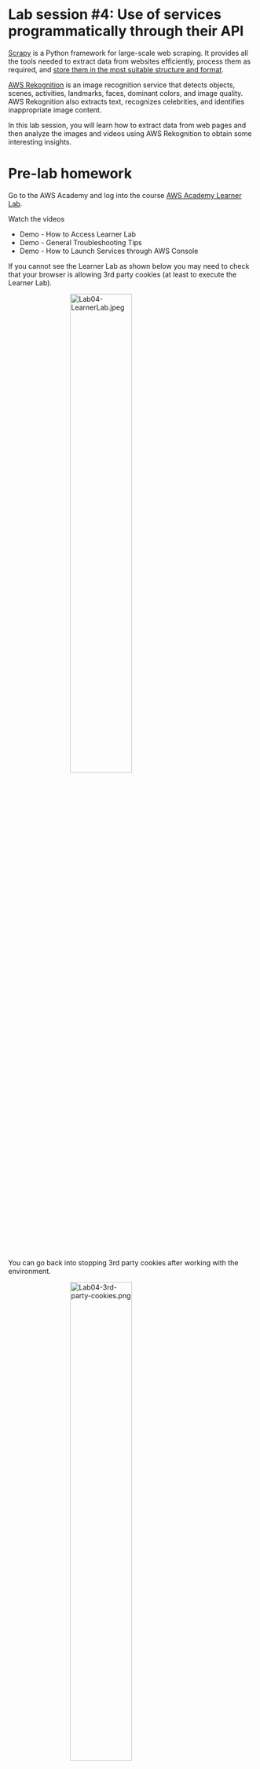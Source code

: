 # Lab session #4: Use of services programmatically through their API

[Scrapy](https://scrapy.org/) is a Python framework for large-scale web scraping. It provides all the tools needed to extract data from websites efficiently, process them as required, and [store them in the most suitable structure and format](https://doc.scrapy.org/en/latest/topics/feed-exports.html).

[AWS Rekognition](https://aws.amazon.com/rekognition/)  is an image recognition service that detects objects, scenes, activities, landmarks, faces, dominant colors, and image quality. AWS Rekognition also extracts text, recognizes celebrities, and identifies inappropriate image content.

In this lab session, you will learn how to extract data from web pages and then analyze the images and videos using AWS Rekognition to obtain some interesting insights.

#  Pre-lab homework

<a name="aws"/>

Go to the AWS Academy and log into the course [AWS Academy Learner Lab](https://awsacademy.instructure.com/courses/109367). 

Watch the videos
- Demo - How to Access Learner Lab
- Demo - General Troubleshooting Tips
- Demo - How to Launch Services through AWS Console

If you cannot see the Learner Lab as shown below you may need to check that your browser is allowing 3rd party cookies (at least to execute the Learner Lab).

  <img src="images/Lab04-LearnerLab.jpeg" alt="Lab04-LearnerLab.jpeg"  style="width: 50%; padding-left: 25%;">


 You can go back into stopping 3rd party cookies after working with the environment.

  <img src="images/Lab04-3rd-party-cookies.png" alt="Lab04-3rd-party-cookies.png"  style="width: 50%; padding-left: 25%;">

#  Tasks for Lab session #4

* [Task 4.1: Extract images from a website](#Tasks41)
* [Task 4.2: Obtain insights about an image using AWS Rekognition](#Tasks42) 
* [Task 4.3: Get insights into a website images using AWS Rekognition](#Tasks43) 

<a name="Tasks41"/>

## Task 4.1: Extract images from a website

Learn more about Scrapy by reading a detailed [Scrapy Tutorial](https://doc.scrapy.org/en/latest/intro/tutorial.html) and [Scrapy documentation](https://doc.scrapy.org/en/latest/).

### Scrapy installation

Scrapy can be installed using pip.

```bash
_$ pip install scrapy
```

### Scrapy shell

Once the Scrapy package is installed, you can use the Scrapy shell to do some testing before programming your web data extraction. In the following example, we download the home page of ["Universitat Politècnica de Catalunya"](https://www.upc.edu/). Please, inspect the structure of the HTML, and extract the images included in each page. As you can see we can use a CSS syntax to select the HTML elements of the page.

```python
fetch("https://www.upc.edu/")
print(response.text)
response.css("img").extract_first()
response.css("a").extract_first()
```

To find the "search path" you may want to use Google Chrome, find the URL, inspect the code, and use the search bar at the bottom of the code to match the path.

### Scrapy custom spyders

Once you have explored the page you can write a custom spyder to programmatically extract data from HTML pages.

```bash
_$ scrapy startproject imageScraper
```

The above command will create the following file structure in the current directory:


  <img src="images/Lab04-imageScraper.png" alt="Lab04-imageScraper.png"  style="height: 400px; padding-left: 25%;">


The most important components are the file `imageScraper/settings.py` containing the settings for the project and the directory `imageScraper/spiders/` that keeps all the custom spiders.

We can use the DEPTH_LIMIT configuration variable to restrict image retrieval to first-level pages (e.g., www.upc.edu/xxx/) and exclude second-level (e.g., www.upc.edu/xxx/yyy/) and third-level URLs (e.g., www.upc.edu/xxx/yyy/zzz/) and beyond. By setting DEPTH_LIMIT to 0, which is the default value, the crawler will access pages at all levels within the website.

```python
DEPTH_LIMIT = 1
```

Now you can create a new spider by typing:

```bash
_$ cd imageScraper
_$ scrapy genspider image www.upc.edu
```

The execution creates a file named `imageScraper/spiders/image.py` inside the project directory. The file contains the following basic code:
```python
import scrapy


class ImageSpider(scrapy.Spider):
    name = 'image'
    allowed_domains = ['www.upc.edu']
    start_urls = ['http://www.upc.edu/']

    def parse(self, response):
        pass
```

Few things to note here:

- **name**: Name of the spider, in this case, it is “image”. Naming spiders properly is essential when you have to maintain hundreds of spiders.
- **allowed_domains**: An optional list of strings containing domains that this spider is allowed to crawl. Requests for URLs not belonging to the domain names specified in this list won’t be followed.
- **parse(self, response)**: This function is called whenever the crawler successfully crawls a URL. Remember the response object from earlier?.

After every successful crawl the *parse(..)* method is called, and so that’s where you write your extraction logic. 

For our example, we decide that we want to extract the list of images from the homepage.

```python
import scrapy
from urllib.parse import urljoin

class ImagesSpider(scrapy.Spider):
    name = "images"
    allowed_domains = ["www.upc.edu"]
    start_urls = ["https://www.upc.edu"]

    def parse(self, response):
        # Extract image URLs
        for img in response.css("img"):
            image_src = img.attrib.get('src') or img.attrib.get('data-src')  # Fallback to 'data-src'
            if image_src is not None:
                full_image_url = urljoin(response.url, image_src)
                yield {
                    'img_url': full_image_url,
                    'appears_url': response.url,
                }
```

Once the homepage has been crawled we can continue crawling the rest of the URLs that appear in the page by selecting the tag **a** (anchor) with the attribute **href**.
```python
        self.links.append(response.url)
        # Extract and follow hyperlinks
        for link in response.css("a[href]"):
            link_href = link.attrib.get('href')
            if link_href and link_href.startswith('https://'):  # Validating full link
                yield response.follow(link_href, callback=self.parse)
```
We can feed the crawler with all the URLs found. The only URLs that will be crawled will be the ones matching the allowed_domains and the DEPTH_LIMIT defined.

```python
    allowed_domains = ["www.upc.edu"]
```
We need to get the list of unique images found. It is possible to define `unique_images` inside the `ImagesSpider` class.
```python
    unique_images = []
```

We'll add the images to the list only if it is not already present.

```python
                if full_image_url not in self.unique_images:
                    self.unique_images.append(full_image_url)
```

`closed` is a method that can be defined in class `ImagesSpider` and it is invoked once all the URLs have been crawled.

```python

    def closed(self, cause):
        self.unique_images.sort()
        print(self.unique_images)
```

The above code yields a JSON record containing something like the following example:

```json
   {
    "img_url": "https://www.upc.edu/++theme++homeupc/assets/images/Logo.svg",
    "appears_url": "https://www.upc.edu/ca"
  }
```

### Extract your results to a JSON file

To obtain the results of parsing the home page of the UPC we can type at the command line below. We use the *name* of the parser and tell it to output the result to a file that will contain a list of JSON records.

```bash
_$ scrapy crawl image -o image.json

```

To debug the code using PyCharm we can add a new file named `main.py`, in the same directory containing `scrapy.cnf`, that will contain the command line that we typed before. I strongly advise you to use this option to speed up the creation of your parsers.


  <img src="images/Lab04-pycharmConfig.png" alt="Lab04-pycharmConfig" style="width: 50%; padding-left: 25%">



```python
from scrapy import cmdline

cmdline.execute("scrapy crawl image -o image.json".split())
```

Add all the files that you have created to your private .*https://github.com/CCBDA-UPC/2024-4-xx* repository.

**Q41  Add your thoughts about the above tasks.**


<a name="Tasks42"/>

## Task 4.2: Obtain insights about an image using AWS Rekognition

Open the modules and open the "Learner Lab". Click the button "Start Lab", wait until the environment is up, and then click "AWS" at the top of the window and open the AWS Console.

<img src="./images/Lab04-LearnerLab.jpeg" alt="Learner lab" title="Learner lab"/>

Once the AWS Console is open find the service "Amazon Rekognition" and launch the demo.


Play with the demo using the provided image some of the images obtained in the previous section.

![Lab04-sampleImage.jpeg](images/Lab04-sampleImage.jpeg)

![Lab04-RekognitionDemo.png](images/Lab04-RekognitionDemo.png)

**Q421 Add your thoughts about the above tasks.** 

### Create a Python script that sends an image to AWS Rekognition and retrieves the analysis

#### Obtain the AWS credentials

All service access to the *AWS Learner Lab account* is limited to the **us-east-1** and **us-west-2** regions unless
mentioned otherwise in the service details that appear in the Learner Lab service description. If you load a service
console page in another AWS Region you will see access error messages.

**Caveat:** the credentials value change every time that you initiate a new *AWS Learner Lab session*.

##### List the contents of the configuration file

At your CLI type the following command that will provide the necessary values

````bash
ddd_v1_w_3cWf_628331@runweb75472:~$ cat $HOME/.aws/credentials
[default]
aws_access_key_id = <YOUR-ACCESS-KEY-ID>
aws_secret_access_key = <YOUR-SECRET-ACCESS-KEY>
aws_session_token = <YOUR-AWS-SESSION-TOKEN>
````
If the file does not contain the credentials use the second method.

##### Use AWS Details
Click on `AWS Details` to have the window below shown.

<img alt="Lab04-aws-details1.png" src="images/Lab04-aws-details1.png" width="50%"/>

Click on the button `Show` next to `AWS CLI`. Copy the values.

<img alt="Lab04-aws-details2.png" src="images/Lab04-aws-details2.png" width="50%"/>


#### Add a script to interact with AWS Comprehend

Use the code in [`Recognize_1.py`](Recognize_1.py) which uses the [boto3 library](https://boto3.amazonaws.com/v1/documentation/api/latest/guide/quickstart.html) to invoke the [image recognition service](https://boto3.amazonaws.com/v1/documentation/api/latest/reference/services/rekognition.html) and outputs the result.

```python
import boto3
import json
import os
from dotenv import load_dotenv

load_dotenv()

with open('./images/Lab04-sampleImage.jpeg', 'rb') as fd:
    image = fd.read()

recognize = boto3.client('rekognition',
                         region_name=os.getenv('AWS_REGION'),
                         aws_access_key_id=os.getenv('AWS_ACCESS_KEY_ID'),
                         aws_secret_access_key=os.getenv('AWS_SECRET_ACCESS_KEY'),
                         aws_session_token=os.getenv('AWS_SESSION_TOKEN'))
labels_list = recognize.detect_labels(Image={'Bytes': image}, MaxLabels=10, MinConfidence=70)
print(json.dumps(labels_list, indent=4))
```

```json
{
  "Labels": [
    {
      "Name": "Crowd",
      "Confidence": 99.99995422363281,
      "Instances": [],
      "Parents": [
        {
          "Name": "Person"
        }
      ],
      "Aliases": [],
      "Categories": [
        {
          "Name": "Person Description"
        }
      ]
    },
    {
      "Name": "Person",
      "Confidence": 99.99995422363281,
      "Instances": [
        {
          "BoundingBox": {
            "Width": 0.12894393503665924,
            "Height": 0.35750454664230347,
            "Left": 0.4808120131492615,
            "Top": 0.3740279972553253
          },
          "Confidence": 99.70088958740234
        },
        {
          "BoundingBox": {
            "Width": 0.11610560119152069,
            "Height": 0.4229159355163574,
            "Left": 0.0818672701716423,
            "Top": 0.2698194086551666
          },
          "Confidence": 99.66973876953125
        },
        {
          "BoundingBox": {
            "Width": 0.21254201233386993,
            "Height": 0.37966635823249817,
            "Left": 0.7135862112045288,
            "Top": 0.40775251388549805
          },
          "Confidence": 99.6224136352539
        },
        {
          "BoundingBox": {
            "Width": 0.1125546246767044,
            "Height": 0.32264119386672974,
            "Left": 0.27944132685661316,
            "Top": 0.3795841634273529
          },
          "Confidence": 99.5901870727539
        },
        {
          "BoundingBox": {
            "Width": 0.1910828799009323,
            "Height": 0.30100688338279724,
            "Left": 0.20694220066070557,
            "Top": 0.6622647047042847
          },
          "Confidence": 99.55730438232422
        },
        {
          "BoundingBox": {
            "Width": 0.18923720717430115,
            "Height": 0.3014851212501526,
            "Left": 0.39241740107536316,
            "Top": 0.6974440217018127
          },
          "Confidence": 98.555419921875
        },
        {
          "BoundingBox": {
            "Width": 0.22100703418254852,
            "Height": 0.281598836183548,
            "Left": 0.5547536611557007,
            "Top": 0.7183756232261658
          },
          "Confidence": 98.39226531982422
        },
        {
          "BoundingBox": {
            "Width": 0.2582959532737732,
            "Height": 0.2904464602470398,
            "Left": 0.6936929821968079,
            "Top": 0.7093237042427063
          },
          "Confidence": 98.30375671386719
        },
        {
          "BoundingBox": {
            "Width": 0.15318384766578674,
            "Height": 0.30458614230155945,
            "Left": 0.7919331192970276,
            "Top": 0.6382029056549072
          },
          "Confidence": 97.72750091552734
        },
        {
          "BoundingBox": {
            "Width": 0.13399796187877655,
            "Height": 0.2561280429363251,
            "Left": 0.6102837324142456,
            "Top": 0.611282229423523
          },
          "Confidence": 97.62276458740234
        },
        {
          "BoundingBox": {
            "Width": 0.14009936153888702,
            "Height": 0.15651848912239075,
            "Left": 0.17773200571537018,
            "Top": 0.618211567401886
          },
          "Confidence": 95.98444366455078
        },
        {
          "BoundingBox": {
            "Width": 0.14211870729923248,
            "Height": 0.179799884557724,
            "Left": 0.03909475356340408,
            "Top": 0.5740248560905457
          },
          "Confidence": 95.24139404296875
        },
        {
          "BoundingBox": {
            "Width": 0.1584833562374115,
            "Height": 0.29877763986587524,
            "Left": 0.0796993225812912,
            "Top": 0.700888454914093
          },
          "Confidence": 95.08063507080078
        },
        {
          "BoundingBox": {
            "Width": 0.16035592555999756,
            "Height": 0.2708810567855835,
            "Left": 0.0003941879840567708,
            "Top": 0.7290992140769958
          },
          "Confidence": 92.44922637939453
        },
        {
          "BoundingBox": {
            "Width": 0.035537686198949814,
            "Height": 0.07679184526205063,
            "Left": 0.01201602816581726,
            "Top": 0.6788983941078186
          },
          "Confidence": 84.72416687011719
        }
      ],
      "Parents": [],
      "Aliases": [
        {
          "Name": "Human"
        }
      ],
      "Categories": [
        {
          "Name": "Person Description"
        }
      ]
    },
    {
      "Name": "Audience",
      "Confidence": 99.96797943115234,
      "Instances": [],
      "Parents": [
        {
          "Name": "Crowd"
        },
        {
          "Name": "Person"
        }
      ],
      "Aliases": [],
      "Categories": [
        {
          "Name": "Performing Arts"
        }
      ]
    },
    {
      "Name": "Chair",
      "Confidence": 99.93281555175781,
      "Instances": [
        {
          "BoundingBox": {
            "Width": 0.14681798219680786,
            "Height": 0.2093701958656311,
            "Left": 0.4752836525440216,
            "Top": 0.5199379920959473
          },
          "Confidence": 99.93281555175781
        },
        {
          "BoundingBox": {
            "Width": 0.153163880109787,
            "Height": 0.17988941073417664,
            "Left": 0.24217256903648376,
            "Top": 0.55253666639328
          },
          "Confidence": 99.77008819580078
        },
        {
          "BoundingBox": {
            "Width": 0.14017456769943237,
            "Height": 0.08491340279579163,
            "Left": 0.7451263666152954,
            "Top": 0.9150865077972412
          },
          "Confidence": 97.67218780517578
        },
        {
          "BoundingBox": {
            "Width": 0.15577459335327148,
            "Height": 0.2323492467403412,
            "Left": 0.7789000868797302,
            "Top": 0.5389119982719421
          },
          "Confidence": 97.0833740234375
        },
        {
          "BoundingBox": {
            "Width": 0.06615076959133148,
            "Height": 0.08635266125202179,
            "Left": 0.6475703716278076,
            "Top": 0.8072365522384644
          },
          "Confidence": 75.36813354492188
        }
      ],
      "Parents": [
        {
          "Name": "Furniture"
        }
      ],
      "Aliases": [],
      "Categories": [
        {
          "Name": "Furniture and Furnishings"
        }
      ]
    },
    {
      "Name": "Microphone",
      "Confidence": 99.73712921142578,
      "Instances": [
        {
          "BoundingBox": {
            "Width": 0.04608222842216492,
            "Height": 0.05529649555683136,
            "Left": 0.07135389000177383,
            "Top": 0.3253592550754547
          },
          "Confidence": 99.73712921142578
        }
      ],
      "Parents": [
        {
          "Name": "Electrical Device"
        }
      ],
      "Aliases": [],
      "Categories": [
        {
          "Name": "Technology and Computing"
        }
      ]
    },
    {
      "Name": "Adult",
      "Confidence": 99.70088958740234,
      "Instances": [
        {
          "BoundingBox": {
            "Width": 0.12894393503665924,
            "Height": 0.35750454664230347,
            "Left": 0.4808120131492615,
            "Top": 0.3740279972553253
          },
          "Confidence": 99.70088958740234
        },
        {
          "BoundingBox": {
            "Width": 0.11610560119152069,
            "Height": 0.4229159355163574,
            "Left": 0.0818672701716423,
            "Top": 0.2698194086551666
          },
          "Confidence": 99.66973876953125
        },
        {
          "BoundingBox": {
            "Width": 0.21254201233386993,
            "Height": 0.37966635823249817,
            "Left": 0.7135862112045288,
            "Top": 0.40775251388549805
          },
          "Confidence": 99.6224136352539
        },
        {
          "BoundingBox": {
            "Width": 0.1910828799009323,
            "Height": 0.30100688338279724,
            "Left": 0.20694220066070557,
            "Top": 0.6622647047042847
          },
          "Confidence": 99.55730438232422
        },
        {
          "BoundingBox": {
            "Width": 0.2582959532737732,
            "Height": 0.2904464602470398,
            "Left": 0.6936929821968079,
            "Top": 0.7093237042427063
          },
          "Confidence": 98.30375671386719
        },
        {
          "BoundingBox": {
            "Width": 0.15318384766578674,
            "Height": 0.30458614230155945,
            "Left": 0.7919331192970276,
            "Top": 0.6382029056549072
          },
          "Confidence": 97.72750091552734
        }
      ],
      "Parents": [
        {
          "Name": "Person"
        }
      ],
      "Aliases": [],
      "Categories": [
        {
          "Name": "Person Description"
        }
      ]
    },
    {
      "Name": "Female",
      "Confidence": 99.70088958740234,
      "Instances": [
        {
          "BoundingBox": {
            "Width": 0.12894393503665924,
            "Height": 0.35750454664230347,
            "Left": 0.4808120131492615,
            "Top": 0.3740279972553253
          },
          "Confidence": 99.70088958740234
        },
        {
          "BoundingBox": {
            "Width": 0.11610560119152069,
            "Height": 0.4229159355163574,
            "Left": 0.0818672701716423,
            "Top": 0.2698194086551666
          },
          "Confidence": 99.66973876953125
        },
        {
          "BoundingBox": {
            "Width": 0.21254201233386993,
            "Height": 0.37966635823249817,
            "Left": 0.7135862112045288,
            "Top": 0.40775251388549805
          },
          "Confidence": 99.6224136352539
        },
        {
          "BoundingBox": {
            "Width": 0.1910828799009323,
            "Height": 0.30100688338279724,
            "Left": 0.20694220066070557,
            "Top": 0.6622647047042847
          },
          "Confidence": 99.55730438232422
        },
        {
          "BoundingBox": {
            "Width": 0.2582959532737732,
            "Height": 0.2904464602470398,
            "Left": 0.6936929821968079,
            "Top": 0.7093237042427063
          },
          "Confidence": 98.30375671386719
        },
        {
          "BoundingBox": {
            "Width": 0.15318384766578674,
            "Height": 0.30458614230155945,
            "Left": 0.7919331192970276,
            "Top": 0.6382029056549072
          },
          "Confidence": 97.72750091552734
        }
      ],
      "Parents": [
        {
          "Name": "Person"
        }
      ],
      "Aliases": [],
      "Categories": [
        {
          "Name": "Person Description"
        }
      ]
    },
    {
      "Name": "Woman",
      "Confidence": 99.70088958740234,
      "Instances": [
        {
          "BoundingBox": {
            "Width": 0.12894393503665924,
            "Height": 0.35750454664230347,
            "Left": 0.4808120131492615,
            "Top": 0.3740279972553253
          },
          "Confidence": 99.70088958740234
        },
        {
          "BoundingBox": {
            "Width": 0.11610560119152069,
            "Height": 0.4229159355163574,
            "Left": 0.0818672701716423,
            "Top": 0.2698194086551666
          },
          "Confidence": 99.66973876953125
        },
        {
          "BoundingBox": {
            "Width": 0.21254201233386993,
            "Height": 0.37966635823249817,
            "Left": 0.7135862112045288,
            "Top": 0.40775251388549805
          },
          "Confidence": 99.6224136352539
        },
        {
          "BoundingBox": {
            "Width": 0.1910828799009323,
            "Height": 0.30100688338279724,
            "Left": 0.20694220066070557,
            "Top": 0.6622647047042847
          },
          "Confidence": 99.55730438232422
        },
        {
          "BoundingBox": {
            "Width": 0.2582959532737732,
            "Height": 0.2904464602470398,
            "Left": 0.6936929821968079,
            "Top": 0.7093237042427063
          },
          "Confidence": 98.30375671386719
        },
        {
          "BoundingBox": {
            "Width": 0.15318384766578674,
            "Height": 0.30458614230155945,
            "Left": 0.7919331192970276,
            "Top": 0.6382029056549072
          },
          "Confidence": 97.72750091552734
        }
      ],
      "Parents": [
        {
          "Name": "Adult"
        },
        {
          "Name": "Female"
        },
        {
          "Name": "Person"
        }
      ],
      "Aliases": [],
      "Categories": [
        {
          "Name": "Person Description"
        }
      ]
    },
    {
      "Name": "Speech",
      "Confidence": 99.23688507080078,
      "Instances": [],
      "Parents": [
        {
          "Name": "Audience"
        },
        {
          "Name": "Crowd"
        },
        {
          "Name": "Person"
        }
      ],
      "Aliases": [
        {
          "Name": "Public Speaking"
        }
      ],
      "Categories": [
        {
          "Name": "Actions"
        }
      ]
    },
    {
      "Name": "People",
      "Confidence": 98.7227783203125,
      "Instances": [],
      "Parents": [
        {
          "Name": "Person"
        }
      ],
      "Aliases": [],
      "Categories": [
        {
          "Name": "Person Description"
        }
      ]
    }
  ],
  "LabelModelVersion": "3.0",
  "ResponseMetadata": {
    "RequestId": "0ea0a699-dc16-45e9-8a13-028aac977a45",
    "HTTPStatusCode": 200,
    "HTTPHeaders": {
      "x-amzn-requestid": "0ea0a699-dc16-45e9-8a13-028aac977a45",
      "content-type": "application/x-amz-json-1.1",
      "content-length": "7779",
      "date": "Tue, 11 Mar 2025 17:32:47 GMT"
    },
    "RetryAttempts": 0
  }
}
```
Compare the JSON output with the result of the console demo, in particular the values of "BoundingBox" and "Confidence".

**Q422  Share your thoughts about what you have found out.** 

<a name="Tasks43"/>

## Task 4.3: Get insights of website images using AWS Rekognition

Using the code in the prevous sections build a Python application that obtains some insights out of website images. You are free to use any AWS Rekognition functionality.

You may want to use the [requests](https://pypi.org/project/requests/) Python library to interact with the images.

You may also want to create an AWS S3 Bucket to [store the images](./S3.py), depending on the AWS Rekognition functionality. The example below considers that the bucket `lab04-main.ccbda.upc.edu` already exists. Remember that AWS S3 buckets **must** have a globally unique name.

```python
import boto3
import os
from dotenv import load_dotenv

load_dotenv()

# Define the name of the S3 bucket
BUCKET = 'lab04-main.ccbda.upc.edu'

# Create an S3 client using boto3 and credentials loaded from environment variables
s3 = boto3.client(
    's3',  # Specify that it is an S3 client
    region_name=os.getenv('AWS_REGION'),
    aws_access_key_id=os.getenv('AWS_ACCESS_KEY_ID'),
    aws_secret_access_key=os.getenv('AWS_SECRET_ACCESS_KEY'),
    aws_session_token=os.getenv('AWS_SESSION_TOKEN')
)

# Specify the name of the object to be uploaded to S3
objectName = 'sample_image.jpg'

# Open the file located at './images/Lab04-sampleImage.jpeg' in binary read mode
with open('./images/Lab04-sampleImage.jpeg', 'rb') as fd:
    # Read the content of the file as binary data
    image = fd.read()
    # Upload the binary data (image) to the specified S3 bucket with the given object name
    s3.put_object(Bucket=BUCKET, Body=image, Key=objectName)

# Open (or create) a file named 'downloaded.jpeg' in binary write mode to save the downloaded object
with open('./downloaded.jpeg', 'wb') as fd:
    # Retrieve the object from the S3 bucket using its key
    response = s3.get_object(Bucket=BUCKET, Key=objectName)
    # Write the content of the downloaded object to the local file
    fd.write(response['Body'].read())
```

**Q431 What is the goal of your application?**

Include the code modifications and eventual new files in the repo.

**Q432  Add your thoughts about the application developed and the results that you have obtained.**


Make sure that you have updated your local GitHub repository (using the `git` commands `add`, `commit`, and `push`) with all the files generated during this session. 

**Before the deadline**, all team members shall push their responses to their private *https://github.com/CCBDA-UPC/2024-4-xx* repository.